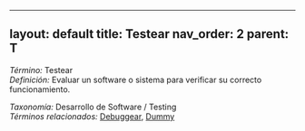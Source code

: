 
---
layout: default
title: Testear
nav_order: 2
parent: T
---

*Término:* Testear  
*Definición:* Evaluar un software o sistema para verificar su correcto funcionamiento.

*Taxonomía:* Desarrollo de Software / Testing  
*Términos relacionados:* [Debuggear](https://maleniski.github.io/diccionario-angl-tec-mx/docs/alfabeticamente/D/debuggear/), [Dummy](https://maleniski.github.io/diccionario-angl-tec-mx/docs/alfabeticamente/D/dummy/)
